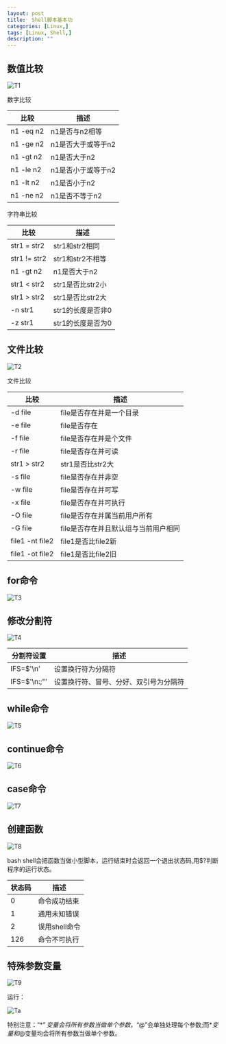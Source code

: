 ```yaml
---
layout: post
title:  Shell脚本基本功
categories: [Linux,]
tags: [Linux, Shell,]
description: ""
---
```


## 数值比较

![T1](/images/linux/94282744-file_1489584983851_14e8a.png)

数字比较

<table>
    <thead>
        <tr>
            <th>比较</th>
            <th>描述</th>
        </tr>
    </thead>
    <tbody>
        <tr>
            <td>n1 -eq n2</td>
            <td>n1是否与n2相等</td>
        </tr>
        <tr>
            <td>n1 -ge n2</td>
            <td>n1是否大于或等于n2</td>
        </tr>
        <tr>
            <td>n1 -gt n2</td>
            <td>n1是否大于n2</td>
        </tr>
        <tr>
            <td>n1 -le n2</td>
            <td>n1是否小于或等于n2</td>
        </tr>
        <tr>
            <td>n1 -lt n2</td>
            <td>n1是否小于n2</td>
        </tr>
        <tr>
            <td>n1 -ne n2</td>
            <td>n1是否不等于n2</td>
        </tr>
    </tbody>
</table>

字符串比较

<table>
    <thead>
        <tr>
            <th>比较</th>
            <th>描述</th>
        </tr>
    </thead>
    <tbody>
        <tr>
            <td>str1 = str2</td>
            <td>str1和str2相同</td>
        </tr>
        <tr>
            <td>str1 != str2</td>
            <td>str1和str2不相等</td>
        </tr>
        <tr>
            <td>n1 -gt n2</td>
            <td>n1是否大于n2</td>
        </tr>
        <tr>
            <td>str1 < str2</td>
            <td>str1是否比str2小</td>
        </tr>
        <tr>
            <td>str1 > str2</td>
            <td>str1是否比str2大</td>
        </tr>
        <tr>
            <td>-n str1</td>
            <td>str1的长度是否非0</td>
        </tr>
        <tr>
            <td>-z str1</td>
            <td>str1的长度是否为0</td>
        </tr>
    </tbody>
</table>

## 文件比较

![T2](/images/linux/5842677-file_1489586826777_16d8c.png)

文件比较

<table>
    <thead>
        <tr>
            <th>比较</th>
            <th>描述</th>
        </tr>
    </thead>
    <tbody>
        <tr>
            <td>-d file</td>
            <td>file是否存在并是一个目录</td>
        </tr>
        <tr>
            <td>-e file</td>
            <td>file是否存在</td>
        </tr>
        <tr>
            <td>-f file</td>
            <td>file是否存在并是个文件</td>
        </tr>
        <tr>
            <td>-r file</td>
            <td>file是否存在并可读</td>
        </tr>
        <tr>
            <td>str1 > str2</td>
            <td>str1是否比str2大</td>
        </tr>
        <tr>
            <td>-s file</td>
            <td>file是否存在并非空</td>
        </tr>
        <tr>
            <td>-w file</td>
            <td>file是否存在并可写</td>
        </tr>
         <tr>
            <td>-x file</td>
            <td>file是否存在并可执行</td>
        </tr>
        <tr>
            <td>-O file</td>
            <td>file是否存在并属当前用户所有</td>
        </tr>
        <tr>
            <td>-G file</td>
            <td>file是否存在并且默认组与当前用户相同</td>
        </tr>
        <tr>
            <td>file1 -nt file2</td>
            <td>file1是否比file2新</td>
        </tr>
        <tr>
            <td>file1 -ot file2</td>
            <td>file1是否比file2旧</td>
        </tr>
   </tbody>
</table>

##  for命令

![T3](/images/linux/79683869-file_1489587635186_1b43.png)

##  修改分割符

![T4](/images/linux/21867516-file_1489588386921_5740.png)

<table>
    <thead>
        <tr>
            <th>分割符设置</th>
            <th>描述</th>
        </tr>
    </thead>
    <tbody>
        <tr>
            <td>IFS=$'\n'</td>
            <td>设置换行符为分隔符</td>
        </tr>
        <tr>
            <td>IFS=$'\n:;"'</td>
            <td>设置换行符、冒号、分好、双引号为分隔符</td>
        </tr>
   </tbody>
</table>

##  while命令

![T5](/images/linux/34656202-file_1489588951940_12c28.png)

##  continue命令

![T6](/images/linux/19067708-file_1489589502995_10596.png)

## case命令

![T7](/images/linux/50152327-file_1489591476267_3699.png)

## 创建函数

![T8](/images/linux/31595596-file_1489590492602_f1cf.png)

bash shell会把函数当做小型脚本，运行结束时会返回一个退出状态码,用$?判断程序的运行状态。

<table>
    <thead>
        <tr>
            <th>状态码</th>
            <th>描述</th>
        </tr>
    </thead>
    <tbody>
        <tr>
            <td>0</td>
            <td>命令成功结束</td>
        </tr>
        <tr>
            <td>1</td>
            <td>通用未知错误</td>
        </tr>
        <tr>
            <td>2</td>
            <td>误用shell命令</td>
        </tr>
        <tr>
            <td>126</td>
            <td>命令不可执行</td>
        </tr>
   </tbody>
</table>

## 特殊参数变量

![T9](/images/linux/19213513-file_1489592788517_3396.png)

运行：

![Ta](/images/linux/3625461-file_1489592376768_13f93.png)

特别注意：“$*”变量会将所有参数当做单个参数，“$@”会单独处理每个参数;而$*变量和$@变量均会将所有参数当做单个参数。


